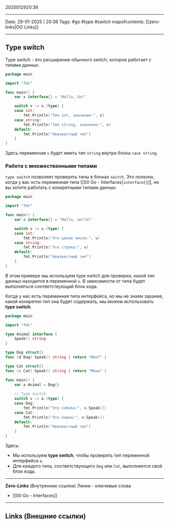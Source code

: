 2025012920:36
___
Date: 29-01-2025 | 20:36
Tags: #go #type #switch
mapofcontents: [[zero-links|OO Links]]
___
## Type switch 

Type switch - это расширение обычного switch, которое работает с типами данных.

```go
package main

import "fmt"

func main() {
    var x interface{} = "Hello, Go!"

    switch v := x.(type) {
    case int:
        fmt.Println("Тип int, значение:", v)
    case string:
        fmt.Println("Тип string, значение:", v)
    default:
        fmt.Println("Неизвестный тип")
    }
}
```

Здесь переменная `v` будет иметь тип `string` внутри блока `case string`.

### Работа с множественными типами

`type switch` позволяет проверять типы в блоках `switch`. Это полезно, когда у вас есть переменная типа [[00 Go - Interfaces|`interface{}`]], но вы хотите работать с конкретными типами данных.

```go
package main

import "fmt"

func main() {
    var x interface{} = "Hello, world!"

    switch v := x.(type) {
    case int:
        fmt.Println("Это целое число:", v)
    case string:
        fmt.Println("Это строка:", v)
    default:
        fmt.Println("Неизвестный тип")
    }
}
```

В этом примере мы используем type switch для проверки, какой тип данных находится в переменной `x`. В зависимости от типа будет выполняться соответствующий блок кода.

Когда у нас есть переменная типа интерфейса, но мы не знаем заранее, какой конкретно тип она будет содержать, мы можем использовать **type switch**.

```go
package main

import "fmt"

type Animal interface {
    Speak() string
}

type Dog struct{}
func (d Dog) Speak() string { return "Woof" }

type Cat struct{}
func (c Cat) Speak() string { return "Meow" }

func main() {
    var a Animal = Dog{}
    
    // Type Switch
    switch v := a.(type) {
    case Dog:
        fmt.Println("Это собака:", v.Speak())
    case Cat:
        fmt.Println("Это кошка:", v.Speak())
    default:
        fmt.Println("Неизвестный тип")
    }
}
```

Здесь:
- Мы используем **type switch**, чтобы проверять тип переменной интерфейса `a`.
- Для каждого типа, соответствующего `Dog` или `Cat`, выполняется свой блок кода.

-----
**Zero-Links**  (Внутренние ссылки) Линки - ключевые слова
- [[00 Go - Interfaces]]

------
**Links** (Внешние ссылки)
-

